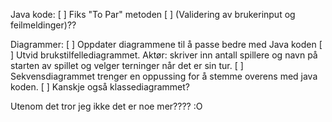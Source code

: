 
Java kode:
[ ] Fiks "To Par" metoden
[ ] (Validering av brukerinput og feilmeldinger)??

Diagrammer:
[ ] Oppdater diagrammene til å passe bedre med Java koden
[ ] Utvid brukstilfellediagrammet. Aktør: skriver inn antall spillere og navn på starten av spillet og velger terninger når det er sin tur.
[ ] Sekvensdiagrammet trenger en oppussing for å stemme overens med java koden. 
  [ ] Kanskje også klassediagrammet?


Utenom det tror jeg ikke det er noe mer???? :O
